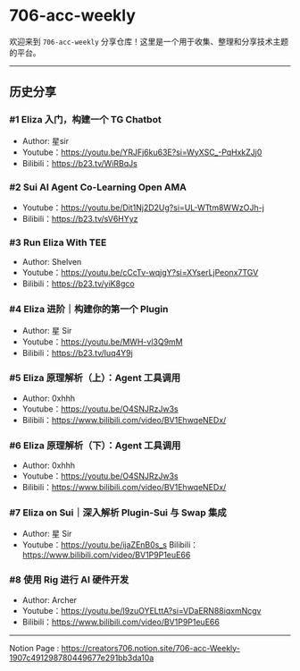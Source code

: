 # 706-acc-weekly

欢迎来到 `706-acc-weekly` 分享仓库！这里是一个用于收集、整理和分享技术主题的平台。

---

## 历史分享

### #1 Eliza 入门，构建一个 TG Chatbot

- Author: 星sir
- Youtube：<https://youtu.be/YRJFj6ku63E?si=WyXSC_-PqHxkZJj0>
- Bilibili：<https://b23.tv/WiRBqJs>

### #2 Sui AI Agent Co-Learning Open AMA

- Youtube：<https://youtu.be/Dit1Nj2D2Ug?si=UL-WTtm8WWzOJh-j>
- Bilibili：<https://b23.tv/sV6HYyz>

### #3 Run Eliza With TEE

- Author: Shelven
- Youtube：<https://youtu.be/cCcTv-wqjgY?si=XYserLjPeonx7TGV>
- Bilibili：<https://b23.tv/yiK8gco>

### #4 Eliza 进阶｜构建你的第一个 Plugin

- Author: 星 Sir
- Youtube：<https://youtu.be/MWH-vl3Q9mM>
- Bilibili：<https://b23.tv/Iuq4Y9j>

### #5 Eliza 原理解析（上）：Agent 工具调用 

- Author: 0xhhh
- Youtube：<https://youtu.be/O4SNJRzJw3s>
- Bilibili：<https://www.bilibili.com/video/BV1EhwqeNEDx/>

### #6 Eliza 原理解析（下）：Agent 工具调用

- Author: 0xhhh
- Youtube：<https://youtu.be/O4SNJRzJw3s>
- Bilibili：<https://www.bilibili.com/video/BV1EhwqeNEDx/>

### #7 Eliza on Sui｜深入解析 Plugin-Sui 与 Swap 集成

- Author: 星 Sir
- Youtube：<https://youtu.be/ijaZEnB0s_s>
Bilibili：<https://www.bilibili.com/video/BV1P9P1euE66>

### #8 使用 Rig 进行 AI 硬件开发

- Author: Archer
- Youtube：<https://youtu.be/I9zuOYELttA?si=VDaERN88iqxmNcgv>
- Bilibili：<https://www.bilibili.com/video/BV1P9P1euE66>


---
Notion Page : <https://creators706.notion.site/706-acc-Weekly-1907c491298780449677e291bb3da10a>
